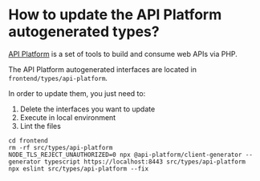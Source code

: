 # How to update the API Platform autogenerated types?

[API Platform][api-platform] is a set of tools to build and consume web APIs via PHP.

The API Platform autogenerated interfaces are located in `frontend/types/api-platform`.

In order to update them, you just need to:

1. Delete the interfaces you want to update
2. Execute in local environment
3. Lint the files

```
cd frontend
rm -rf src/types/api-platform
NODE_TLS_REJECT_UNAUTHORIZED=0 npx @api-platform/client-generator --generator typescript https://localhost:8443 src/types/api-platform
npx eslint src/types/api-platform --fix
``` 

[api-platform]: https://api-platform.com/